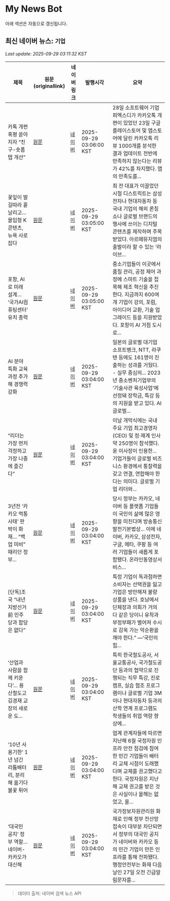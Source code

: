 # My News Bot

아래 섹션은 자동으로 갱신됩니다.

<!-- NEWS:START -->
## 최신 네이버 뉴스: `기업`
_Last update: 2025-09-29 03:11:32 KST_

| 제목 | 원문(originallink) | 네이버 링크 | 발행시각 | 요약 |
|---|---|---|---|---|
| 카톡 개편 혹평 쏟아지자 “친구-숏폼탭 개선” | [원문](https://www.donga.com/news/Economy/article/all/20250928/132481221/2) | [네이버](https://n.news.naver.com/mnews/article/020/0003664394?sid=101) | 2025-09-29 03:06:00 KST | 28일 소프트웨어 기업 피엑스디가 카카오톡 개편이 있었던 23일 구글 플레이스토어 및 앱스토어에 달린 카카오톡 리뷰 1000개를 분석한 결과 업데이트 전반에 만족하지 않는다는 리뷰가 42%를 차지했다. 앱의 만족도를... |
| 꽃잎이 발길따라 흩날리고… 몰입형 K콘텐츠, 뉴욕 사로잡다 | [원문](https://www.donga.com/news/Culture/article/all/20250928/132482147/2) | [네이버](https://n.news.naver.com/mnews/article/020/0003664387?sid=103) | 2025-09-29 03:05:00 KST | 최 전 대표가 이끌었던 시절 디스트릭트는 삼성전자나 현대자동차 등 국내 기업의 해외 론칭쇼나 글로벌 브랜드의 행사에 쓰이는 디지털 콘텐츠를 제작하며 주목받았다. 아르떼뮤지엄의 출발이라 할 수 있는 ‘라이브... |
| 포항, AI로 미래 설계… ‘국가AI컴퓨팅센터’ 유치 총력 | [원문](https://www.donga.com/news/Society/article/all/20250928/132481377/2) | [네이버](https://n.news.naver.com/mnews/article/020/0003664392?sid=102) | 2025-09-29 03:05:00 KST | 중소기업들이 이곳에서 품질 관리, 공정 제어 과정에 스마트 기술을 접목해 제조 혁신을 추진한다. 지금까지 600여 개 기업이 강의, 포럼, 아이디어 교환, 기술 업그레이드 등을 지원받았다. 포항이 AI 거점 도시로... |
| AI 분야 특화 교육 과정 추가해 경쟁력 강화 | [원문](https://www.donga.com/news/Society/article/all/20250927/132465662/2) | [네이버](https://n.news.naver.com/mnews/article/020/0003664346?sid=102) | 2025-09-29 03:04:00 KST | 일본의 글로벌 대기업 소프트뱅크, NTT, 라쿠텐 등에도 161명이 진출하는 성과를 거뒀다. - 실무 중심의... 2023년 중소벤처기업부의 ‘기술사관 육성사업’에 선정돼 장학금, 특강 등의 지원을 받고 있다. AI글로벌... |
| “리더는 가장 먼저 걱정하고 가장 나중에 즐긴다” | [원문](https://www.donga.com/news/Society/article/all/20250927/132465622/2) | [네이버](https://n.news.naver.com/mnews/article/020/0003664349?sid=102) | 2025-09-29 03:04:00 KST | 이날 개막식에는 국내 주요 기업 최고경영자(CEO) 및 정·재계 인사 약 250명이 참석했다. 윤 이사장이 인용한... 기업가들이 글로벌 비즈니스 환경에서 통찰력을 갖고 연결, 연합해야 한다는 의미다. 글로벌 기업 리더와... |
| 3년전 ‘카카오 먹통 사태’ 판박이 화재… “백업 미비” 때리던 정부... | [원문](https://www.donga.com/news/Economy/article/all/20250929/132482644/2) | [네이버](https://n.news.naver.com/mnews/article/020/0003664354?sid=101) | 2025-09-29 03:04:00 KST | 당시 정부는 카카오, 네이버 등 플랫폼 기업들이 국민의 삶에 많은 영향을 미친다며 방송통신발전기본법상... 이에 네이버, 카카오, 삼성전자, 구글, 메타, 쿠팡 등 여러 기업들이 새롭게 포함됐다. 온라인동영상서비스... |
| [단독]조국 “내년 지방선거前 민주당과 합당은 없다” | [원문](https://www.donga.com/news/Politics/article/all/20250929/132482625/2) | [네이버](https://n.news.naver.com/mnews/article/020/0003664358?sid=100) | 2025-09-29 03:04:00 KST | 특정 기업이 독과점하면 소비자는 선택권을 잃고 기업은 방만해져 불량 상품을 낸다. 호남에서 단체장과 의회가 거의 다 같은 당이니 유착과 부정부패가 벌어져 수시로 감옥 가는 악순환을 깨야 한다.” ―‘국민의힘... |
| ‘산업과 사람을 함께 키운다’… 용산철도고 김경재 교장의 새로운 도... | [원문](https://www.donga.com/news/Society/article/all/20250927/132465629/2) | [네이버](https://n.news.naver.com/mnews/article/020/0003664348?sid=102) | 2025-09-29 03:04:00 KST | 특히 한국철도공사, 서울교통공사, 국가철도공단 등과의 협약으로 진행되는 직무 특강, 진로 캠프, 실습 협조 프로그램이나 글로벌 기업 3M이나 현대자동차 등과의 산학 연계 프로그램도 학생들의 취업 역량 향상에... |
| ‘10년 사용기한’ 1년 넘긴 리튬배터리, 분리해 옮기다 불꽃 튀어 | [원문](https://www.donga.com/news/Society/article/all/20250929/132482650/2) | [네이버](https://n.news.naver.com/mnews/article/020/0003664352?sid=102) | 2025-09-29 03:04:00 KST | 업계 관계자들에 따르면 지난해 6월 국정자원 인프라 안전 점검에 참여한 민간 기업들이 배터리 교체 시점이 도래했다며 교체를 권고했다고 한다. 국정자원은 지난해 교체 권고를 받은 것은 사실이나 올해는 없었고, 올... |
| ‘대국민 공지’ 정부 역할… 네이버-카카오가 대신해 | [원문](https://www.donga.com/news/Politics/article/all/20250929/132482570/2) | [네이버](https://n.news.naver.com/mnews/article/020/0003664359?sid=100) | 2025-09-29 03:04:00 KST | 국가정보자원관리원 화재로 인해 정부 전산망 접속이 대부분 차단되면서 정부의 대국민 공지가 네이버와 카카오 등의 민간 기업이 만든 인프라를 통해 전파됐다. 행정안전부는 화재 다음 날인 27일 오전 긴급알림문자를... |

> 데이터 출처: 네이버 검색 뉴스 API
<!-- NEWS:END -->

